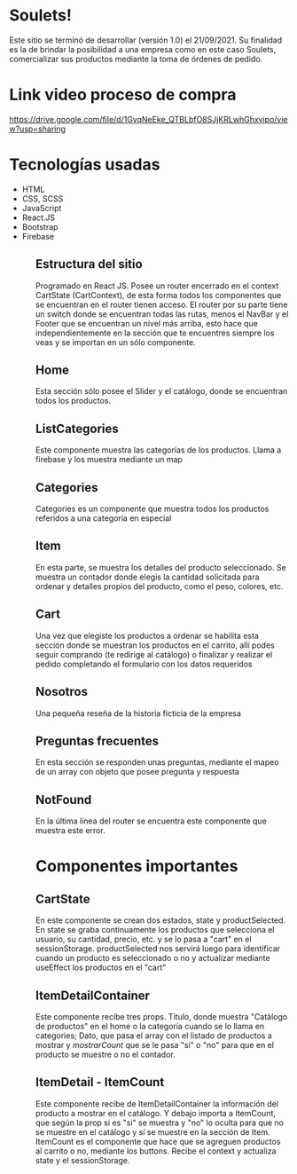 # Soulets!

Este sitio se terminó de desarrollar (versión 1.0) el 21/09/2021. Su finalidad es la de brindar la posibilidad a una empresa como en este caso Soulets, comercializar sus productos mediante la toma de órdenes de pedido.

# Link video proceso de compra

https://drive.google.com/file/d/1GvqNeEke_QTBLbfO8SJjKRLwhGhxyipo/view?usp=sharing

# Tecnologías usadas

<ul>
	<li> HTML</li>
	<li> CSS, SCSS</li>
	<li>JavaScript</li>
	<li>React.JS</li>
	<li>Bootstrap</li>
	<li>Firebase</li>
<ul>

## Estructura del sitio

Programado en React JS. Posee un router encerrado en el context CartState (CartContext), de esta forma todos los componentes que se encuentran en el router tienen acceso. El router por su parte tiene un switch donde se encuentran todas las rutas, menos el NavBar y el Footer que se encuentran un nivel más arriba, esto hace que independientemente en la sección que te encuentres siempre los veas y se importan en un sólo componente.


## Home

Esta sección sólo posee el Slider y el catálogo, donde se encuentran todos los productos.

## ListCategories

Este componente muestra las categorías de los productos. Llama a firebase y los muestra mediante un map

## Categories
Categories es un componente que muestra todos los productos referidos a una categoría en especial


## Item

En esta parte, se muestra los detalles del producto seleccionado. Se muestra un contador donde elegis la cantidad solicitada para ordenar y detalles propios del producto, como el peso, colores, etc.


## Cart
Una vez que elegiste los productos a ordenar se habilita esta sección donde se muestran los productos en el carrito, allí podes seguir comprando (te redirige al catálogo) o finalizar y realizar el pedido completando el formulario con los datos requeridos


## Nosotros

Una pequeña reseña de la historia ficticia de la empresa

## Preguntas frecuentes
En esta sección se responden unas preguntas, mediante el mapeo de un array con objeto que posee pregunta y respuesta


## NotFound

En la última línea del router se encuentra este componente que muestra este error.

# Componentes importantes

## CartState

En este componente se crean dos estados, state y productSelected. En state se graba continuamente los productos que selecciona el usuario, su cantidad, precio, etc. y se lo pasa a "cart" en el sessionStorage. productSelected nos servirá luego para identificar cuando un producto es seleccionado o no y actualizar mediante useEffect los productos en el "cart"

## ItemDetailContainer

Este componente recibe tres props. Titulo, donde muestra "Catálogo de productos" en el home o la categoría cuando se lo llama en categories; Dato, que pasa el array con el listado de productos a mostrar y <i>mostrarCount</i> que se le pasa "si" o "no" para que en el producto se muestre o no el contador.

## ItemDetail - ItemCount

Este componente recibe de ItemDetailContainer la información del producto a mostrar en el catálogo. Y debajo importa a ItemCount, que según la prop si es "si" se muestra y "no" lo oculta para que no se muestre en el catálogo y sí se muestre en la sección de Item. ItemCount es el componente que hace que se agreguen productos al carrito o no, mediante los buttons. Recibe el context y actualiza state y el sessionStorage.

<!-- # Getting Started with Create React App

This project was bootstrapped with [Create React App](https://github.com/facebook/create-react-app).

## Available Scripts

In the project directory, you can run:

### `npm start`

Runs the app in the development mode.\
Open [http://localhost:3000](http://localhost:3000) to view it in the browser.

The page will reload if you make edits.\
You will also see any lint errors in the console.

### `npm test`

Launches the test runner in the interactive watch mode.\
See the section about [running tests](https://facebook.github.io/create-react-app/docs/running-tests) for more information.

### `npm run build`

Builds the app for production to the `build` folder.\
It correctly bundles React in production mode and optimizes the build for the best performance.

The build is minified and the filenames include the hashes.\
Your app is ready to be deployed!

See the section about [deployment](https://facebook.github.io/create-react-app/docs/deployment) for more information.

### `npm run eject`

**Note: this is a one-way operation. Once you `eject`, you can’t go back!**

If you aren’t satisfied with the build tool and configuration choices, you can `eject` at any time. This command will remove the single build dependency from your project.

Instead, it will copy all the configuration files and the transitive dependencies (webpack, Babel, ESLint, etc) right into your project so you have full control over them. All of the commands except `eject` will still work, but they will point to the copied scripts so you can tweak them. At this point you’re on your own.

You don’t have to ever use `eject`. The curated feature set is suitable for small and middle deployments, and you shouldn’t feel obligated to use this feature. However we understand that this tool wouldn’t be useful if you couldn’t customize it when you are ready for it.

## Learn More

You can learn more in the [Create React App documentation](https://facebook.github.io/create-react-app/docs/getting-started).

To learn React, check out the [React documentation](https://reactjs.org/).

### Code Splitting

This section has moved here: [https://facebook.github.io/create-react-app/docs/code-splitting](https://facebook.github.io/create-react-app/docs/code-splitting)

### Analyzing the Bundle Size

This section has moved here: [https://facebook.github.io/create-react-app/docs/analyzing-the-bundle-size](https://facebook.github.io/create-react-app/docs/analyzing-the-bundle-size)

### Making a Progressive Web App

This section has moved here: [https://facebook.github.io/create-react-app/docs/making-a-progressive-web-app](https://facebook.github.io/create-react-app/docs/making-a-progressive-web-app)

### Advanced Configuration

This section has moved here: [https://facebook.github.io/create-react-app/docs/advanced-configuration](https://facebook.github.io/create-react-app/docs/advanced-configuration)

### Deployment

This section has moved here: [https://facebook.github.io/create-react-app/docs/deployment](https://facebook.github.io/create-react-app/docs/deployment)

### `npm run build` fails to minify

This section has moved here: [https://facebook.github.io/create-react-app/docs/troubleshooting#npm-run-build-fails-to-minify](https://facebook.github.io/create-react-app/docs/troubleshooting#npm-run-build-fails-to-minify) -->
